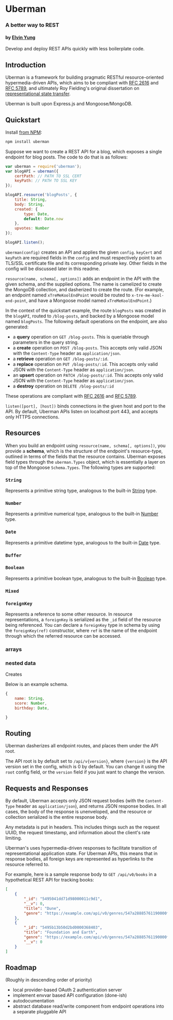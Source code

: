 # Uberman
### A better way to REST
#### by [Elvin Yung](https://github.com/elvinyung)

Develop and deploy REST APIs quickly with less boilerplate code.

## Introduction
Uberman is a framework for building pragmatic RESTful resource-oriented hypermedia-driven APIs, which aims to be compliant with [RFC 2616](https://tools.ietf.org/html/rfc2616) and [RFC 5789](http://tools.ietf.org/html/rfc5789), and ultimately Roy Fielding's original dissertation on [representational state transfer](http://www.ics.uci.edu/~fielding/pubs/dissertation/top.htm). 

Uberman is built upon Express.js and Mongoose/MongoDB. 

## Quickstart
Install [from NPM](https://www.npmjs.org/package/uberman):

```sh
npm install uberman
```

Suppose we want to create a REST API for a blog, which exposes a single endpoint for blog posts. The code to do that is as follows:
    
```javascript
var uberman = require('uberman');
var blogAPI = uberman({
    certPath: // PATH TO SSL CERT
    keyPath: // PATH TO SSL KEY
});

blogAPI.resource('blogPosts', {
    title: String,
    body: String,
    created: {
        type: Date,
        default: Date.now
    },
    upvotes: Number
});

blogAPI.listen();
```

`uberman(config)` creates an API and applies the given `config`. `keyCert` and `keyPath` are required fields in the `config` and must respectively point to an TLS/SSL certificate file and its corresponding private key. Other fields in the config will be discussed later in this readme.

`resource(name, schema[, options])` adds an endpoint in the API with the given schema, and the supplied options. The name is camelized to create the MongoDB collection, and dasherized to create the route. (For example, an endpoint named `xTreMeKoolEndPoint` would be routed to `x-tre-me-kool-end-point`, and have a Mongoose model named `xTreMeKoolEndPoint`.)

In the context of the quickstart example, the route `blogPosts` was created in the `blogAPI`, routed to `/blog-posts`, and backed by a Mongoose model named `blogPosts`. The following default operations on the endpoint, are also generated:
* a **query** operation on `GET /blog-posts`. This is queriable through parameters in the query string.
* a **create** operation on `POST /blog-posts`. This accepts only valid JSON with the `Content-Type` header as `application/json`.
* a **retrieve** operation on `GET /blog-posts/:id`.
* a **replace** operation on `PUT /blog-posts/:id`. This accepts only valid JSON with the `Content-Type` header as `application/json`.
* an **upsert** operation on `PATCH /blog-posts/:id`. This accepts only valid JSON with the `Content-Type` header as `application/json`.
* a **destroy** operation on `DELETE /blog-posts/:id`

These operations are compliant with [RFC 2616](https://tools.ietf.org/html/rfc2616) and [RFC 5789](http://tools.ietf.org/html/rfc5789).

`listen([port], [host])` binds connections in the given host and port to the API. By default, Uberman APIs listen on localhost port 443, and accepts only HTTPS connections.

## Resources
When you build an endpoint using `resource(name, schema[, options])`, you provide a **schema**, which is the structure of the endpoint's resource-type, outlined in terms of the fields that the resource contains. Uberman exposes field types through the `uberman.Types` object, which is essentially a layer on top of the Mongoose `Schema.Types`. The following types are supported:

### `String`
Represents a primitive string type, analogous to the built-in [String]() type.
### `Number`
Represents a primitive numerical type, analogous to the built-in [Number]() type.
### `Date`
Represents a primitive datetime type, analogous to the built-in [Date]() type.
### `Buffer`

### `Boolean`
Represents a primitive boolean type, analogous to the built-in [Boolean]() type.
### `Mixed`
### `foreignKey`
Represents a reference to some other resource. In resource representations, a `foreignKey` is serialized as the `_id` field of the resource being referenced. You can declare a `foreignKey` type in schema by using the `foreignKey(ref)` constructor, where `ref` is the name of the endpoint through which the referred resource can be accessed. 
### arrays

### nested data
Creates 

Below is an example schema.

```javascript
{
    name: String,
    score: Number,
    birthday: Date,

}
```

## Routing
Uberman dasherizes all endpoint routes, and places them under the API root.

The API root is by default set to `/api/v{version}`, where `{version}` is the API version set in the config, which is 0 by default. You can change it using the `root` config field, or the `version` field if you just want to change the version.

## Requests and Responses
By default, Uberman accepts only JSON request bodies (with the `Content-Type` header as `application/json`), and returns JSON response bodies. In all cases, the body of the response is unenveloped, and the resource or collection serialized is the entire response body. 

Any metadata is put in headers. This includes things such as the request UUID, the request timestamp, and information about the client's rate limiting.

Uberman's uses hypermedia-driven responses to facilitate transition of representational application state. For Uberman APIs, this means that in response bodies, all foreign keys are represented as hyperlinks to the resource referred to.

For example, here is a sample response body to `GET /api/v0/books` in a hypothetical REST API for tracking books:

```json
[
    {
        "_id": "5495041dd71d98000011c9d1",
        "__v": 0,
        "title": "Dune",
        "genre": "https://example.com/api/v0/genres/547a28885761190000fc8814"
    },
    {
        "_id": "5495b13b50d2bd0000368403",
        "title": "Foundation and Earth",
        "genre": "https://example.com/api/v0/genres/547a28885761190000fc8814",
        "__v": 0
    }
]
```

## Roadmap
(Roughly in descending order of priority)
* local provider-based OAuth 2 authentication server
* implement envvar based API configuration (done-ish)
* autodocumentation
* abstract database read/write component from endpoint operations into a separate pluggable API
